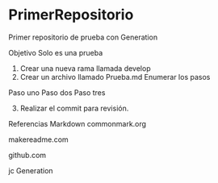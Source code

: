 # PrimerRepositorio
Primer repositorio de prueba con Generation

Objetivo
Solo es una prueba

1. Crear una nueva rama llamada develop
2. Crear un archivo llamado Prueba.md
Enumerar los pasos

Paso uno
Paso dos
Paso tres

3. Realizar el commit para revisión.

Referencias Markdown
commonmark.org

makereadme.com

github.com

jc Generation
